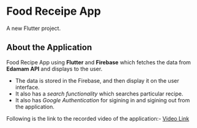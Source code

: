 # Food Receipe App

A new Flutter project.

## About the Application

Food Recipe App using **Flutter** and **Firebase** which fetches the data from **Edamam API** and displays to the user. 
* The data is stored in the Firebase, and then display it on the user    interface. 
* It also has a *search functionality* which searches particular recipe. 
* It also has *Google Authentication* for sigining in and sigining out from the application.

Following is the link to the recorded video of the application:- 
[Video Link](https://drive.google.com/file/d/1mAEOLspFipNLcsEh-JzTZk34Kbpb0W_I/view?usp=sharing)
 


